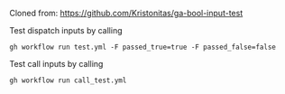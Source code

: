 Cloned from: https://github.com/Kristonitas/ga-bool-input-test

Test dispatch inputs by calling

```
gh workflow run test.yml -F passed_true=true -F passed_false=false
```

Test call inputs by calling

```
gh workflow run call_test.yml
```
